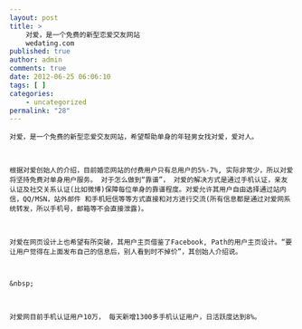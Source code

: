 ```yaml
---
layout: post
title: >
    对爱，是一个免费的新型恋爱交友网站
    wedating.com
published: true
author: admin
comments: true
date: 2012-06-25 06:06:10
tags: [ ]
categories:
    - uncategorized
permalink: "28"
---
```


  
    对爱，是一个免费的新型恋爱交友网站，希望帮助单身的年轻男女找对爱，爱对人。
  
  
  
    根据对爱创始人的介绍，目前婚恋网站的付费用户只有总用户的5%-7%, 实际非常少，所以对爱将坚持免费对单身用户服务。 对于怎么做到“靠谱”， 对爱的解决方式是通过手机认证，亲友认证及社交关系认证(比如微博)保障每位单身的靠谱程度。对爱允许其用户自由选择通过站内信，QQ/MSN，站外邮件 和手机短信等等方式直接和对方进行交流(所有信息都是通过对爱网系统转发，所以手机号，邮箱等不会直接泄露)。
  
  
  
    对爱在网页设计上也希望有所突破，其用户主页借鉴了Facebook, Path的用户主页设计。“要让用户觉得在上面发布自己的信息后，别人看到时不掉价”，其创始人介绍说。
  
  
  
    &nbsp;
  
  
  
    对爱网目前手机认证用户10万， 每天新增1300多手机认证用户，日活跃度达到8%。
  
